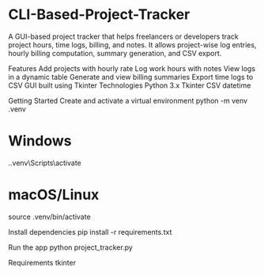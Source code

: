 # CLI-Based-Project-Tracker
A GUI-based project tracker that helps freelancers or developers track project hours, time logs, billing, and notes. It allows project-wise log entries, hourly billing computation, summary generation, and CSV export.

Features
Add projects with hourly rate
Log work hours with notes
View logs in a dynamic table
Generate and view billing summaries
Export time logs to CSV
GUI built using Tkinter
Technologies
Python 3.x
Tkinter
CSV
datetime

Getting Started
Create and activate a virtual environment
python -m venv .venv
# Windows
.\.venv\Scripts\activate
# macOS/Linux
source .venv/bin/activate

Install dependencies
pip install -r requirements.txt

Run the app
python project_tracker.py

Requirements
tkinter

